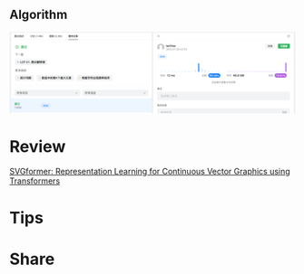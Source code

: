 ## Algorithm

![ianxiao-2023-07-09-lc.png](../../../images/temp/ianxiao-2023-07-09-lc.png)


# Review

[SVGformer: Representation Learning for Continuous Vector Graphics
using Transformers](https://openaccess.thecvf.com/content/CVPR2023/papers/Cao_SVGformer_Representation_Learning_for_Continuous_Vector_Graphics_Using_Transformers_CVPR_2023_paper.pdf)


# Tips


# Share

